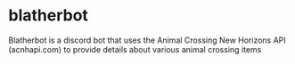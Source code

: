 # blatherbot

Blatherbot is a discord bot that uses the Animal Crossing New Horizons API (acnhapi.com) to provide details about various animal crossing items
